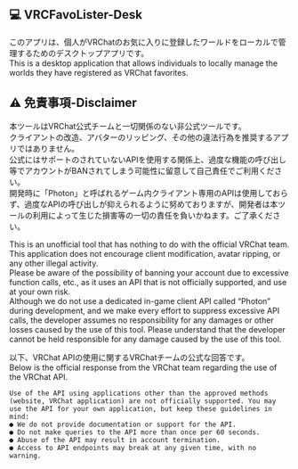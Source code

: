 ## 💻 VRCFavoLister-Desk

このアプリは、個人がVRChatのお気に入りに登録したワールドをローカルで管理するためのデスクトップアプリです。<br />
This is a desktop application that allows individuals to locally manage the worlds they have registered as VRChat favorites.

## ⚠️ 免責事項-Disclaimer
本ツールはVRChat公式チームと一切関係のない非公式ツールです。<br />
クライアントの改造、アバターのリッピング、その他の違法行為を推奨するアプリではありません。<br />
公式にはサポートのされていないAPIを使用する関係上、過度な機能の呼び出し等でアカウントがBANされてしまう可能性に留意して自己責任でご利用ください。<br />
開発時に「Photon」と呼ばれるゲーム内クライアント専用のAPIは使用しておらず、過度なAPIの呼び出しが抑えられるように努めておりますが、開発者は本ツールの利用によって生じた損害等の一切の責任を負いかねます。ご了承ください。<br />

This is an unofficial tool that has nothing to do with the official VRChat team. <br />
This application does not encourage client modification, avatar ripping, or any other illegal activity. <br />
Please be aware of the possibility of banning your account due to excessive function calls, etc., as it uses an API that is not officially supported, and use at your own risk. <br />
Although we do not use a dedicated in-game client API called “Photon” during development, and we make every effort to suppress excessive API calls, the developer assumes no responsibility for any damages or other losses caused by the use of this tool. Please understand that the developer cannot be held responsible for any damage caused by the use of this tool. <br />

以下、VRChat APIの使用に関するVRChatチームの公式な回答です。<br />
Below is the official response from the VRChat team regarding the use of the VRChat API.
```
Use of the API using applications other than the approved methods (website, VRChat application) are not officially supported. You may use the API for your own application, but keep these guidelines in mind:
● We do not provide documentation or support for the API.
● Do not make queries to the API more than once per 60 seconds.
● Abuse of the API may result in account termination.
● Access to API endpoints may break at any given time, with no warning.
```
